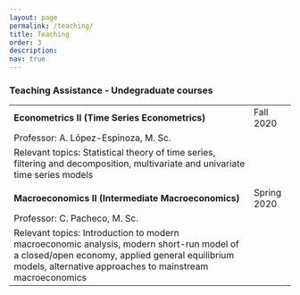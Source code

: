 ```yaml
---
layout: page
permalink: /teaching/
title: Teaching
order: 3
description: 
nav: true
---
```


### Teaching Assistance - Undegraduate courses

|                                                                                                                                                                                                          |             |
|----------------------------------------------------------------------------------------------------------------------------------------------------------------------------------------------------------|-------------|
| **Econometrics II (Time Series Econometrics)**                                                                                                                                                           |   Fall 2020 |
| Professor: A. López-Espinoza, M. Sc.                                                                                                                                                                     |             |
| Relevant topics: Statistical theory of time series, filtering and decomposition, multivariate and univariate time series models                                                                          |             |
|                                                                                                                                                                                                          |             |
| **Macroeconomics II (Intermediate Macroeconomics)**                                                                                                                                                      | Spring 2020 |
| Professor: C. Pacheco, M. Sc.                                                                                                                                                                            |             |
| Relevant topics: Introduction to modern macroeconomic analysis, modern short-run model of a closed/open economy, applied general equilibrium models, alternative approaches to mainstream macroeconomics |             |
